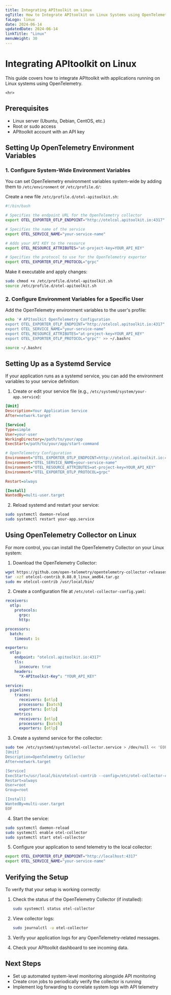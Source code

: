 ```yaml
---
title: Integrating APItoolkit on Linux
ogTitle: How to Integrate APItoolkit on Linux Systems using OpenTelemetry
faLogo: linux
date: 2024-06-14
updatedDate: 2024-06-14
linkTitle: "Linux"
menuWeight: 30
---
```


# Integrating APItoolkit on Linux

This guide covers how to integrate APItoolkit with applications running on Linux systems using OpenTelemetry.

```=html
<hr>
```

## Prerequisites

- Linux server (Ubuntu, Debian, CentOS, etc.)
- Root or sudo access
- APItoolkit account with an API key

## Setting Up OpenTelemetry Environment Variables

### 1. Configure System-Wide Environment Variables

You can set OpenTelemetry environment variables system-wide by adding them to `/etc/environment` or `/etc/profile.d/`:

Create a new file `/etc/profile.d/otel-apitoolkit.sh`:

```bash
#!/bin/bash

# Specifies the endpoint URL for the OpenTelemetry collector
export OTEL_EXPORTER_OTLP_ENDPOINT="http://otelcol.apitoolkit.io:4317"

# Specifies the name of the service
export OTEL_SERVICE_NAME="your-service-name"

# Adds your API KEY to the resource
export OTEL_RESOURCE_ATTRIBUTES="at-project-key=YOUR_API_KEY"

# Specifies the protocol to use for the OpenTelemetry exporter
export OTEL_EXPORTER_OTLP_PROTOCOL="grpc"
```

Make it executable and apply changes:

```bash
sudo chmod +x /etc/profile.d/otel-apitoolkit.sh
source /etc/profile.d/otel-apitoolkit.sh
```

### 2. Configure Environment Variables for a Specific User

Add the OpenTelemetry environment variables to the user's profile:

```bash
echo '# APItoolkit OpenTelemetry Configuration
export OTEL_EXPORTER_OTLP_ENDPOINT="http://otelcol.apitoolkit.io:4317"
export OTEL_SERVICE_NAME="your-service-name"
export OTEL_RESOURCE_ATTRIBUTES="at-project-key=YOUR_API_KEY"
export OTEL_EXPORTER_OTLP_PROTOCOL="grpc"' >> ~/.bashrc

source ~/.bashrc
```

## Setting Up as a Systemd Service

If your application runs as a systemd service, you can add the environment variables to your service definition:

1. Create or edit your service file (e.g., `/etc/systemd/system/your-app.service`):

```ini
[Unit]
Description=Your Application Service
After=network.target

[Service]
Type=simple
User=your-user
WorkingDirectory=/path/to/your/app
ExecStart=/path/to/your/app/start-command

# OpenTelemetry Configuration
Environment="OTEL_EXPORTER_OTLP_ENDPOINT=http://otelcol.apitoolkit.io:4317"
Environment="OTEL_SERVICE_NAME=your-service-name"
Environment="OTEL_RESOURCE_ATTRIBUTES=at-project-key=YOUR_API_KEY"
Environment="OTEL_EXPORTER_OTLP_PROTOCOL=grpc"

Restart=always

[Install]
WantedBy=multi-user.target
```

2. Reload systemd and restart your service:

```bash
sudo systemctl daemon-reload
sudo systemctl restart your-app.service
```

## Using OpenTelemetry Collector on Linux

For more control, you can install the OpenTelemetry Collector on your Linux system:

1. Download the OpenTelemetry Collector:

```bash
wget https://github.com/open-telemetry/opentelemetry-collector-releases/releases/download/v0.88.0/otelcol-contrib_0.88.0_linux_amd64.tar.gz
tar -xzf otelcol-contrib_0.88.0_linux_amd64.tar.gz
sudo mv otelcol-contrib /usr/local/bin/
```

2. Create a configuration file at `/etc/otel-collector-config.yaml`:

```yaml
receivers:
  otlp:
    protocols:
      grpc:
      http:

processors:
  batch:
    timeout: 1s

exporters:
  otlp:
    endpoint: "otelcol.apitoolkit.io:4317"
    tls:
      insecure: true
    headers:
      "X-APItoolkit-Key": "YOUR_API_KEY"

service:
  pipelines:
    traces:
      receivers: [otlp]
      processors: [batch]
      exporters: [otlp]
    metrics:
      receivers: [otlp]
      processors: [batch]
      exporters: [otlp]
```

3. Create a systemd service for the collector:

```bash
sudo tee /etc/systemd/system/otel-collector.service > /dev/null << 'EOF'
[Unit]
Description=OpenTelemetry Collector
After=network.target

[Service]
ExecStart=/usr/local/bin/otelcol-contrib --config=/etc/otel-collector-config.yaml
Restart=always
User=root
Group=root

[Install]
WantedBy=multi-user.target
EOF
```

4. Start the service:

```bash
sudo systemctl daemon-reload
sudo systemctl enable otel-collector
sudo systemctl start otel-collector
```

5. Configure your application to send telemetry to the local collector:

```bash
export OTEL_EXPORTER_OTLP_ENDPOINT="http://localhost:4317"
export OTEL_SERVICE_NAME="your-service-name"
```

## Verifying the Setup

To verify that your setup is working correctly:

1. Check the status of the OpenTelemetry Collector (if installed):
   ```bash
   sudo systemctl status otel-collector
   ```

2. View collector logs:
   ```bash
   sudo journalctl -u otel-collector
   ```

3. Verify your application logs for any OpenTelemetry-related messages.

4. Check your APItoolkit dashboard to see incoming data.

## Next Steps

- Set up automated system-level monitoring alongside API monitoring
- Create cron jobs to periodically verify the collector is running
- Implement log forwarding to correlate system logs with API telemetry